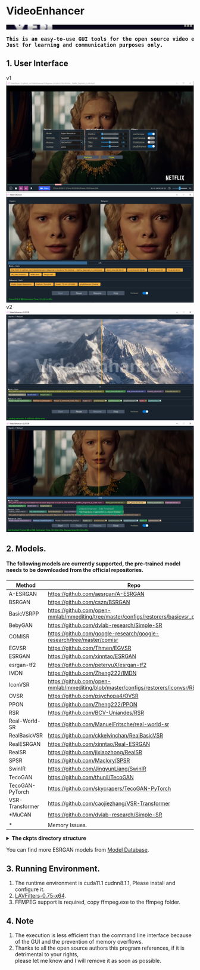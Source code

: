 # VideoEnhancer
![](assets/ve.png) <BR>

<pre><strong>This is an easy-to-use GUI tools for the open source video enhancement methods.This tools is completely free , 
Just for learning and communication purposes only.</strong></pre>

## 1. User Interface 
v1
![](assets/previewer01.png) <BR>
![](assets/previewer02.png) <BR>
v2
![](assets/previewer03.png) <BR>
![](assets/previewer04.png) <BR>
## 2. Models.

#### The following models are currently supported, the pre-trained model needs to be downloaded from the official repositories.

 |  Method   | Repo   |
 |  ----  | ----  |
 | A-ESRGAN |https://github.com/aesrgan/A-ESRGAN | 
 | BSRGAN | https://github.com/cszn/BSRGAN |
 | BasicVSRPP  | https://github.com/open-mmlab/mmediting/tree/master/configs/restorers/basicvsr_plusplus |
 | BebyGAN |https://github.com/dvlab-research/Simple-SR | 
 | COMISR |https://github.com/google-research/google-research/tree/master/comisr|
 | EGVSR | https://github.com/Thmen/EGVSR | 
 | ESRGAN | https://github.com/xinntao/ESRGAN |
 | esrgan-tf2 | https://github.com/peteryuX/esrgan-tf2 | 
 | IMDN |  https://github.com/Zheng222/IMDN | 
 | IconVSR | https://github.com/open-mmlab/mmediting/blob/master/configs/restorers/iconvsr/README.md | 
 | OVSR | https://github.com/psychopa4/OVSR | 
 | PPON | https://github.com/Zheng222/PPON | 
 | RSR | https://github.com/BCV-Uniandes/RSR |
 | Real-World-SR |  https://github.com/ManuelFritsche/real-world-sr | 
 | RealBasicVSR | https://github.com/ckkelvinchan/RealBasicVSR | 
 | RealESRGAN | https://github.com/xinntao/Real-ESRGAN | 
 | RealSR |  https://github.com/jixiaozhong/RealSR | 
 | SPSR |  https://github.com/Maclory/SPSR | 
 | SwinIR | https://github.com/JingyunLiang/SwinIR |  
 | TecoGAN | https://github.com/thunil/TecoGAN | 
 | TecoGAN-PyTorch |https://github.com/skycrapers/TecoGAN-PyTorch |
 | VSR-Transformer | https://github.com/caojiezhang/VSR-Transformer | 
 | *MuCAN |https://github.com/dvlab-research/Simple-SR | 
 | |  |
 | * |  Memory Issues. |

 <details>
<summary><b>The ckpts directory structure</b> </summary>
<b>Note:</b> Copy to the appropriate directory, otherwise it will not work properly.<br>
  <pre>
----ckpts\
    |----A-ESRGAN\
    |    |----A_ESRGAN_Multi.pth
    |    |----A_ESRGAN_Multi_Plus.pth
    |    |----A_ESRGAN_Single.pth
    |----BasicVSRPP\
    |    |----basicvsr_plusplus_c128n25_ntire_decompress_track1_20210223-7b2eba02.pth
    |    |----basicvsr_plusplus_c128n25_ntire_decompress_track2_20210314-eeae05e6.pth
    |    |----basicvsr_plusplus_c128n25_ntire_decompress_track3_20210304-6daf4a40.pth
    |    |----basicvsr_plusplus_c128n25_ntire_vsr_20210311-1ff35292.pth
    |    |----basicvsr_plusplus_c64n7_8x1_300k_vimeo90k_bd_20210305-ab315ab1.pth
    |    |----basicvsr_plusplus_c64n7_8x1_300k_vimeo90k_bi_20210305-4ef437e2.pth
    |    |----basicvsr_plusplus_c64n7_8x1_600k_reds4_20210217-db622b2f.pth
    |----BebyGAN\
    |    |----BebyGAN_x4.pth
    |----BSRGAN\
    |    |----BSRGAN.pth
    |    |----BSRGANx2.pth
    |    |----BSRNet.pth
    |----COMISR\
    |    |----model.ckpt.data-00000-of-00001
    |    |----model.ckpt.index
    |----EGVSR\
    |    |----EGVSR_iter420000.pth
    |----ESRGAN\
    |    |----1x_ArtClarity.pth
    |    |----1x_DEDITHER_32_512_126900_G.pth
    |    |----1x_PixelSharpen_v2.pth
    |    |----1x_Saiyajin_DeJPEG_300000_G.pth
    |    |----1x_SSAntiAlias9x.pth
    |    |----4x-UltraSharp.pth
    |    |----esrgan_psnr_x4c64b23g32_1x16_1000k_div2k_20200420-bf5c993c.pth
    |    |----ESRGAN_SRx4_DF2KOST_official-ff704c30.pth
    |    |----RRDB_ESRGAN_x4.pth
    |----FastDVDnet\
    |    |----model.pth
    |    |----model_clipped_noise.pth
    |----IconVSR\
    |    |----edvrm_reds_20210413-3867262f.pth
    |    |----edvrm_vimeo90k_20210413-e40e99a8.pth
    |    |----iconvsr_reds4_20210413-9e09d621.pth
    |    |----iconvsr_vimeo90k_bd_20210414-5f38cb34.pth
    |    |----iconvsr_vimeo90k_bi_20210413-7c7418dc.pth
    |----IMDN\
    |    |----IMDN_x2.pth
    |    |----IMDN_x3.pth
    |    |----IMDN_x4.pth
    |----MuCAN\
    |    |----MuCAN_REDS.pth
    |    |----MuCAN_Vimeo90K.pth
    |----OVSR\
    |    |----govsr_4+2_56.pth
    |    |----govsr_8+4_56.pth
    |    |----govsr_8+4_80.pth
    |    |----lovsr_4+2_56.pth
    |    |----lovsr_8+4_56.pth
    |    |----lovsr_8+4_80.pth
    |    |----ovsr_4x.pth
    |----PPON\
    |    |----PPON_G.pth
    |----RealBasicVSR\
    |    |----RealBasicVSR_x4.pth
    |----RealESRGAN\
    |    |----RealESRGANv2-animevideo-xsx2.pth
    |    |----RealESRGANv2-animevideo-xsx4.pth
    |    |----RealESRGAN_x2plus.pth
    |    |----RealESRGAN_x4plus.pth
    |    |----RealESRGAN_x4plus_anime_6B.pth
    |----RealSR\
    |    |----DF2K.pth
    |    |----RealSR_DPED.pth
    |    |----RealSR_JPEG.pth
    |----RSR\
    |    |----RSR.pth
    |----SPSR\
    |    |----spsr.pth
    |    |----spsr_1x.pth
    |    |----spsr_2x.pth
    |    |----spsr_8x.pth
    |----SPyNet\
    |    |----spynet_20210409-c6c1bd09.pth
    |----SwinIR\
    |    |----001_classicalSR_DF2K_s64w8_SwinIR-M_x2.pth
    |    |----001_classicalSR_DF2K_s64w8_SwinIR-M_x3.pth
    |    |----001_classicalSR_DF2K_s64w8_SwinIR-M_x4.pth
    |    |----001_classicalSR_DF2K_s64w8_SwinIR-M_x8.pth
    |    |----002_lightweightSR_DIV2K_s64w8_SwinIR-S_x2.pth
    |    |----002_lightweightSR_DIV2K_s64w8_SwinIR-S_x3.pth
    |    |----002_lightweightSR_DIV2K_s64w8_SwinIR-S_x4.pth
    |    |----003_realSR_BSRGAN_DFOWMFC_s64w8_SwinIR-L_x4_GAN.pth
    |    |----003_realSR_BSRGAN_DFO_s64w8_SwinIR-M_x4_GAN.pth
    |    |----005_colorDN_DFWB_s128w8_SwinIR-M_noise15.pth
    |    |----005_colorDN_DFWB_s128w8_SwinIR-M_noise25.pth
    |    |----005_colorDN_DFWB_s128w8_SwinIR-M_noise50.pth
    |----TecoGAN\
    |    |----TG-2X-TEST.data-00000-of-00001
    |    |----TG-2X-TEST.index
    |    |----TG-4X.data-00000-of-00001
    |    |----TG-4X.index
    |----TecoGAN-PyTorch\
    |    |----FRVSR_BD_iter400000.pth
    |    |----FRVSR_BI_iter400000.pth
    |    |----TecoGAN_2x_BD_REDS_iter500K.pth
    |    |----TecoGAN_4x_BD_REDS_iter500K.pth
    |    |----TecoGAN_4x_BD_Vimeo_iter500K.pth
    |    |----TecoGAN_4x_BI_Vimeo_iter500K.pth
    |    |----TecoGAN_BD_iter500000.pth
    |    |----TecoGAN_BI_iter500000.pth
    |----vsrTransformer\
    |    |----vsrTransformer_reds_x4_final.pth
</pre>
</details>

You can find more ESRGAN models from [Model Database](https://upscale.wiki/wiki/Model_Database).

## 3. Running Environment.

1. The runtime environment is cuda11.1 cudnn8.1.1, Please install and configure it.
2. [LAVFilters-0.75-x64](https://github.com/Nevcairiel/LAVFilters/releases).
3. FFMPEG support is required, copy ffmpeg.exe to the ffmpeg folder.

## 4. Note
1. The execution is less efficient than the command line interface because of the GUI and the prevention of memory overflows.<br>
2. Thanks to all the open source authors this program references, if it is detrimental to your rights, <br>
please let me know and I will remove it as soon as possible.
